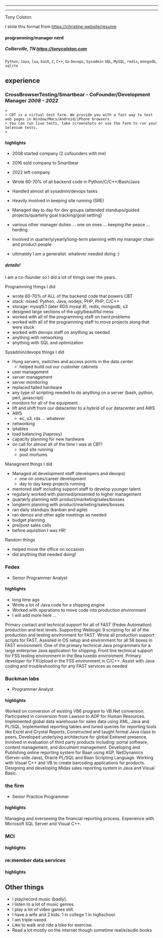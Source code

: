 
---

---

Tony Colston

I stole this format from https://christine.website/resume

#### programming/manager nerd

##### Collierville, TN https://tonycolston.com
`Python`, `Java`, `lua`, `bash`, `C`, `C++`, `Go`
`Devops`, `Sysadmin`
`SQL`, `MySQL`, `redis`, `mongodb`, `sqlite`

## experience

### CrossBrowserTesting/Smartbear - CoFounder/Development Manager *2008 - 2022*

```
>
> CBT is a virtual test farm. We provide you with a fast way to test web pages in Window/Macs/Android/iPhone browsers.
> You can run live tests, take screenshots or use the farm to run your Selenium tests.
>
```

#### highlights
- 2008 started company (2 cofounders with me)
- 2016 sold company to Smartbear
- 2022 left company

- Wrote 60-70% of all backend code in Python/C/C++/Bash/Java
- Handled almost all sysadmin/devops tasks 
- Heavily involved in keeping site running (SRE)
- Managed day to day for dev groups (attended standups/guided projects/quarterly goal tracking/goal setting)
- various other manager duties ... one on ones ... keeping the peace ... herding
- Involved in quarterly/yearly/long-term planning with my manager chain and product people
- ultimately I am a generalist. whatever needed doing :)

##### details!

I am a co-founder so I did a lot of things over the years.

Programming things I did
- wrote 60-70% of ALL of the backend code that powers CBT
- stack: mixed. Python, Java, nodejs, PHP, PHP, C/C++
- storage: mysql5.1 (later RDS mysql 8), redis, mongodb, s3
- designed large sections of the ugly/beautiful mess
- worked with all of the programming staff on hard problems
- worked with all of the programming staff to move projects along that were stuck
- worked with devops staff on anything as needed
- anything with networking
- anything with SQL and optimization

Sysadmin/devops things I did
- Hung servers, switches and access points in the data center
    - helped build out our customer cabinets
- user management
- server management
- server monitoring
- replaced failed hardware
- any type of scripting needed to do anything on a server (bash, python, perl, javascript)
- monitors for all of the equipment
- lift and shift from our datacenter to a hybrid of our datacenter and AWS
- AWS
    - ec, s3, rds ... whatever
- networking
- iptables
- load balancing (haproxy)
- capacity planning for new hardware
- on call for almost all of the time I was at CBT!
    - kept site running
    - post mortums

Managment things I did
- Managed all development staff (developers and devops)
    - one on ones/career development
    - day to day keep projects running
- mentored staff including support staff to develop younger talent
- regularly worked with planned/presented to higher management
- quarterly planning with product/marketing/sales/bosses
- longterm planning with product/marketing/sales/bosses
- ran daily standups (kanban and agile)
- ran demos and other agile meetings as needed
- budget planning
- pre/post sales calls
- before aquisition I was HR!

Random things
- helped move the office on occasion
- did anything that needed doing!


### Fedex
- Senior Programmer Analyst

#### highlights
- long time ago 
- Wrote a lot of Java code for a shipping engine
- Worked with operations to move code into production environment
- I will add more here ...

Primary contact and technical support for all of FAST (Fedex Automation) production and test levels. Supporting Weblogic 9 scripting for all of the production and testing environment for FAST. Wrote all production support scripts for FAST. Assisted in OS setup and environment for all 56 boxes in FAST environment. One of the primary technical Java programmers for a large enterprise Java application for shipping.
Front line technical support for FSS testing environment in the Bea tuxedo environment.
Primary developer for FXUpload in the FSS environment in C/C++.
Assist with Java coding and troubleshooting for any FAST services as needed


### Buckman labs
- Programmer Analyst

#### highlights

Worked on conversion of existing VB6 program to VB.Net conversion. Participated in conversion from Lawson to ADP for Human Resources. Implemented global data warehouse for sales data using XML, Java and PL/SQL, Implemented reporting tables and tuned queries for reporting tools like Excel and Crystal Reports, Constructed and taught formal Java class to peers, Developed underlying architecture for global Extranet presence, Involved in evaluation of third party products including: portal software, content management, and document management. Developing and Publishing online reporting system for Baan using ASP, NetDynamics (Server-side Java), Oracle PL/SQL and Baan Scripting Language. Working with Visual C++ and VB to create barcoding applications for products. Designing and developing Midas sales reporting system in Java and Visual Basic. 


### the firm
- Senior Practice Programmer

#### highlights
Managing and overseeing the financial reporting process. Experience with Microsoft SQL Server and Visual C++.

### MCI
#### highlights

### re:member data services
#### highlights



## Other things
- I play/record music (badly).
- I listen to a lot of music genres.
- I play a lot of video games still.
- I have a wife and 2 kids. 1 in college 1 in highschool.
- I am triple-vaxed.
- Like to walk and ride a bike for exercise.
- Read a lot mostly on the internet though sometime real/e/audio books
